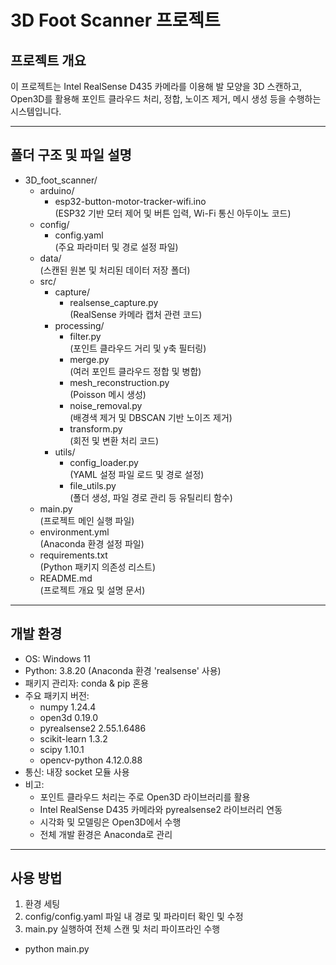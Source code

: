 # 3D Foot Scanner 프로젝트

## 프로젝트 개요
이 프로젝트는 Intel RealSense D435 카메라를 이용해 발 모양을 3D 스캔하고,  
Open3D를 활용해 포인트 클라우드 처리, 정합, 노이즈 제거, 메시 생성 등을 수행하는 시스템입니다.

---

## 폴더 구조 및 파일 설명

- 3D_foot_scanner/
  - arduino/
    - esp32-button-motor-tracker-wifi.ino  
      (ESP32 기반 모터 제어 및 버튼 입력, Wi-Fi 통신 아두이노 코드)
  - config/
    - config.yaml  
      (주요 파라미터 및 경로 설정 파일)
  - data/  
    (스캔된 원본 및 처리된 데이터 저장 폴더)
  - src/
    - capture/
      - realsense_capture.py  
        (RealSense 카메라 캡처 관련 코드)
    - processing/
      - filter.py  
        (포인트 클라우드 거리 및 y축 필터링)
      - merge.py  
        (여러 포인트 클라우드 정합 및 병합)
      - mesh_reconstruction.py  
        (Poisson 메시 생성)
      - noise_removal.py  
        (배경색 제거 및 DBSCAN 기반 노이즈 제거)
      - transform.py  
        (회전 및 변환 처리 코드)
    - utils/
      - config_loader.py  
        (YAML 설정 파일 로드 및 경로 설정)
      - file_utils.py  
        (폴더 생성, 파일 경로 관리 등 유틸리티 함수)
  - main.py  
    (프로젝트 메인 실행 파일)
  - environment.yml  
    (Anaconda 환경 설정 파일)
  - requirements.txt  
    (Python 패키지 의존성 리스트)
  - README.md  
    (프로젝트 개요 및 설명 문서) 

---

## 개발 환경

- OS: Windows 11  
- Python: 3.8.20 (Anaconda 환경 'realsense' 사용)  
- 패키지 관리자: conda & pip 혼용  
- 주요 패키지 버전:  
  - numpy 1.24.4  
  - open3d 0.19.0  
  - pyrealsense2 2.55.1.6486  
  - scikit-learn 1.3.2  
  - scipy 1.10.1  
  - opencv-python 4.12.0.88  
- 통신: 내장 socket 모듈 사용  
- 비고:  
  - 포인트 클라우드 처리는 주로 Open3D 라이브러리를 활용  
  - Intel RealSense D435 카메라와 pyrealsense2 라이브러리 연동  
  - 시각화 및 모델링은 Open3D에서 수행  
  - 전체 개발 환경은 Anaconda로 관리  

---

## 사용 방법

1. 환경 세팅  
2. config/config.yaml 파일 내 경로 및 파라미터 확인 및 수정
3. main.py 실행하여 전체 스캔 및 처리 파이프라인 수행  
- python main.py

